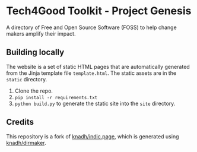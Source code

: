 # Tech4Good Toolkit - Project Genesis
A directory of Free and Open Source Software (FOSS) to help change makers amplify their impact.


## Building locally
The website is a set of static HTML pages that are automatically generated from the Jinja template file `template.html`. The static assets are in the `static` directory.

1. Clone the repo.
2. `pip install -r requirements.txt`
3. `python build.py` to generate the static site into the `site` directory.

## Credits
This repository is a fork of [knadh/indic.page](https://github.com/knadh/indic.page), which is generated using [knadh/dirmaker](https://github.com/knadh/dirmaker).